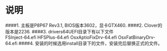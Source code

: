 说明
===

####1. 主板是P8P67 Rev3.1, BIOS版本3602，显卡GTX460.
####2. Clover的版本是2236.
####3. drivers64UEFI目录下有以下文件  
    FSInject-64.efi
	HFSPlus-64.efi
	OsxAptioFixDrv-64.efi
	OsxFatBinaryDrv-64.efi
####4. 安装的时候选用install目录下的文件，安装完后替换正式的文件。
